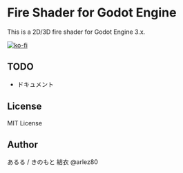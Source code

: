# Fire Shader for Godot Engine

This is a 2D/3D fire shader for Godot Engine 3.x.

[![ko-fi](https://ko-fi.com/img/githubbutton_sm.svg)](https://ko-fi.com/E1E44AWTA)

## TODO

* ドキュメント

## License

MIT License

## Author

あるる / きのもと 結衣 @arlez80
